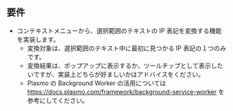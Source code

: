 
## 要件

- コンテキストメニューから、選択範囲のテキストの IP 表記を変換する機能を実装します。
  - 変換対象は、選択範囲のテキスト中に最初に見つかる IP 表記の１つのみです。
  - 変換結果は、ポップアップに表示するか、ツールチップとして表示したいですが、実装上どちらが好ましいかはアドバイスをください。
  - Plasmo の Background Worker の活用については https://docs.plasmo.com/framework/background-service-worker を参考にしてください。
